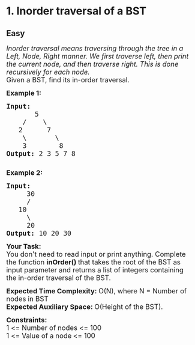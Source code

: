 # 1. Inorder traversal of a BST
## Easy 
<div class="problem-statement" style="user-select: auto;">
                <p style="user-select: auto;"></p><p style="user-select: auto;"><em style="user-select: auto;"><span style="font-size: 18px; user-select: auto;">Inorder traversal means traversing through the tree in a Left, Node, Right manner. We first traverse left, then print the current node, and then traverse right. This is done recursively for each node.</span></em><br style="user-select: auto;">
<span style="font-size: 18px; user-select: auto;">Given a BST, find its in-order traversal.</span></p>

<p style="user-select: auto;"><span style="font-size: 18px; user-select: auto;"><strong style="user-select: auto;">Example 1:</strong></span></p>

<pre style="user-select: auto;"><span style="font-size: 18px; user-select: auto;"><strong style="user-select: auto;">Input:
</strong>&nbsp; &nbsp; &nbsp; &nbsp;5
&nbsp; &nbsp; /&nbsp; &nbsp; \
 &nbsp; 2&nbsp; &nbsp; &nbsp;&nbsp;7
 &nbsp; &nbsp;\&nbsp; &nbsp; &nbsp;  \
  &nbsp; 3&nbsp; &nbsp; &nbsp; &nbsp; 8
<strong style="user-select: auto;">Output: </strong>2 3 5 7 8
</span>
</pre>

<p style="user-select: auto;"><span style="font-size: 18px; user-select: auto;"><strong style="user-select: auto;">Example 2:</strong></span></p>

<pre style="user-select: auto;"><span style="font-size: 18px; user-select: auto;"><strong style="user-select: auto;">Input:
</strong>&nbsp; &nbsp; &nbsp;30
 &nbsp; &nbsp;&nbsp;/
 &nbsp; 10
 &nbsp; &nbsp; \
 &nbsp;  &nbsp;20
<strong style="user-select: auto;">Output: </strong>10 20 30
</span></pre>

<p style="user-select: auto;"><span style="font-size: 18px; user-select: auto;"><strong style="user-select: auto;">Your Task:</strong><br style="user-select: auto;">
You don't need to read input or print anything. Complete the function <strong style="user-select: auto;">inOrder()&nbsp;</strong>that takes the root of the BST as input parameter and returns a list of integers containing the in-order traversal of the BST.</span></p>

<p style="user-select: auto;"><span style="font-size: 18px; user-select: auto;"><strong style="user-select: auto;">Expected Time Complexity:&nbsp;</strong>O(N), where N = Number of nodes in BST<br style="user-select: auto;">
<strong style="user-select: auto;">Expected Auxiliary Space:&nbsp;</strong>O(Height of the BST).</span></p>

<p style="user-select: auto;"><span style="font-size: 18px; user-select: auto;"><strong style="user-select: auto;">Constraints:</strong><br style="user-select: auto;">
1 &lt;= Number of nodes &lt;= 100<br style="user-select: auto;">
1 &lt;= Value of a node<sub style="user-select: auto;">&nbsp;</sub>&lt;= 100</span></p>
 <p style="user-select: auto;"></p>
            </div>